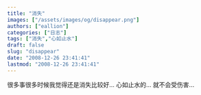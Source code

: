```yaml
---
title: "消失"
images: ["/assets/images/og/disappear.png"]
authors: ["eallion"]
categories: ["日志"]
tags: ["消失","心如止水"]
draft: false
slug: "disappear"
date: "2008-12-26 23:41:41"
lastmod: "2008-12-26 23:41:41"
---
```


很多事很多时候我觉得还是消失比较好... 心如止水的... 就不会受伤害...
